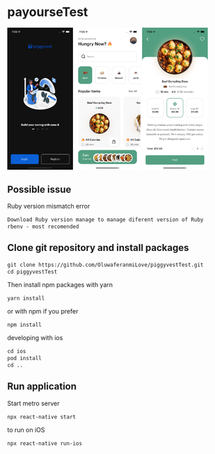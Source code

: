 # payourseTest

<img src="./src/assets/images/screenShot1.png" width="30%" height="30%">  <img src="./src/assets/images/screenShot2.png" width="30%" height="30%">  <img src="./src/assets/images/screenShot3.png" width="30%" height="30%">
## Possible issue

  Ruby version mismatch error

    Download Ruby version manage to manage diferent version of Ruby
    rbenv - most recomended

## Clone git repository and install packages

    git clone https://github.com/OluwaferanmiLove/piggyvestTest.git
    cd piggyvestTest

Then install npm packages with yarn

    yarn install

or with npm if you prefer

    npm install

developing with ios

    cd ios
    pod install
    cd ..

## Run application

Start metro server

    npx react-native start

to run on iOS

    npx react-native run-ios